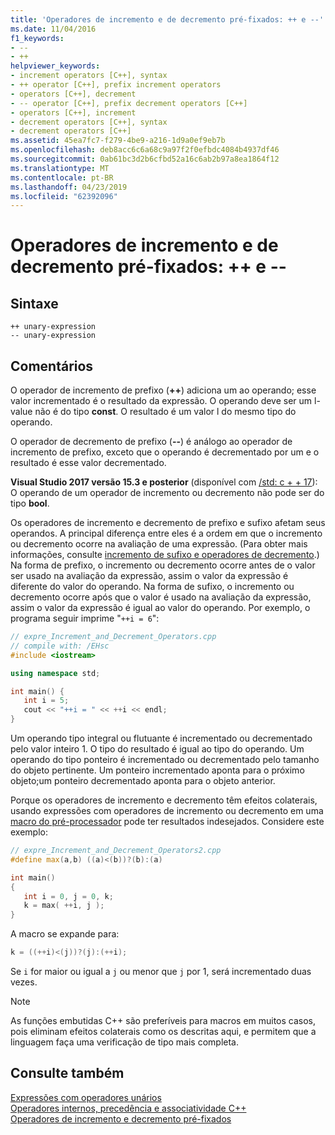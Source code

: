 ```yaml
---
title: 'Operadores de incremento e de decremento pré-fixados: ++ e --'
ms.date: 11/04/2016
f1_keywords:
- --
- ++
helpviewer_keywords:
- increment operators [C++], syntax
- ++ operator [C++], prefix increment operators
- operators [C++], decrement
- -- operator [C++], prefix decrement operators [C++]
- operators [C++], increment
- decrement operators [C++], syntax
- decrement operators [C++]
ms.assetid: 45ea7fc7-f279-4be9-a216-1d9a0ef9eb7b
ms.openlocfilehash: deb8acc6c6a68c9a97f2f0efbdc4084b4937df46
ms.sourcegitcommit: 0ab61bc3d2b6cfbd52a16c6ab2b97a8ea1864f12
ms.translationtype: MT
ms.contentlocale: pt-BR
ms.lasthandoff: 04/23/2019
ms.locfileid: "62392096"
---
```

# <a name="prefix-increment-and-decrement-operators--and---"></a>Operadores de incremento e de decremento pré-fixados: ++ e --

## <a name="syntax"></a>Sintaxe

```
++ unary-expression
-- unary-expression
```

## <a name="remarks"></a>Comentários

O operador de incremento de prefixo (**++**) adiciona um ao operando; esse valor incrementado é o resultado da expressão. O operando deve ser um l-value não é do tipo **const**. O resultado é um valor l do mesmo tipo do operando.

O operador de decremento de prefixo (**--**) é análogo ao operador de incremento de prefixo, exceto que o operando é decrementado por um e o resultado é esse valor decrementado.

**Visual Studio 2017 versão 15.3 e posterior** (disponível com [/std: c + + 17](../build/reference/std-specify-language-standard-version.md)): O operando de um operador de incremento ou decremento não pode ser do tipo **bool**.

Os operadores de incremento e decremento de prefixo e sufixo afetam seus operandos. A principal diferença entre eles é a ordem em que o incremento ou decremento ocorre na avaliação de uma expressão. (Para obter mais informações, consulte [incremento de sufixo e operadores de decremento](../cpp/postfix-increment-and-decrement-operators-increment-and-decrement.md).) Na forma de prefixo, o incremento ou decremento ocorre antes de o valor ser usado na avaliação da expressão, assim o valor da expressão é diferente do valor do operando. Na forma de sufixo, o incremento ou decremento ocorre após que o valor é usado na avaliação da expressão, assim o valor da expressão é igual ao valor do operando. Por exemplo, o programa seguir imprime "`++i = 6`":

```cpp
// expre_Increment_and_Decrement_Operators.cpp
// compile with: /EHsc
#include <iostream>

using namespace std;

int main() {
   int i = 5;
   cout << "++i = " << ++i << endl;
}
```

Um operando tipo integral ou flutuante é incrementado ou decrementado pelo valor inteiro 1. O tipo do resultado é igual ao tipo do operando. Um operando do tipo ponteiro é incrementado ou decrementado pelo tamanho do objeto pertinente. Um ponteiro incrementado aponta para o próximo objeto;um ponteiro decrementado aponta para o objeto anterior.

Porque os operadores de incremento e decremento têm efeitos colaterais, usando expressões com operadores de incremento ou decremento em uma [macro do pré-processador](../preprocessor/macros-c-cpp.md) pode ter resultados indesejados. Considere este exemplo:

```cpp
// expre_Increment_and_Decrement_Operators2.cpp
#define max(a,b) ((a)<(b))?(b):(a)

int main()
{
   int i = 0, j = 0, k;
   k = max( ++i, j );
}
```

A macro se expande para:

```cpp
k = ((++i)<(j))?(j):(++i);
```

Se `i` for maior ou igual a `j` ou menor que `j` por 1, será incrementado duas vezes.

> [!NOTE]
>  As funções embutidas C++ são preferíveis para macros em muitos casos, pois eliminam efeitos colaterais como os descritas aqui, e permitem que a linguagem faça uma verificação de tipo mais completa.

## <a name="see-also"></a>Consulte também

[Expressões com operadores unários](../cpp/expressions-with-unary-operators.md)<br/>
[Operadores internos, precedência e associatividade C++](../cpp/cpp-built-in-operators-precedence-and-associativity.md)<br/>
[Operadores de incremento e decremento pré-fixados](../c-language/prefix-increment-and-decrement-operators.md)
